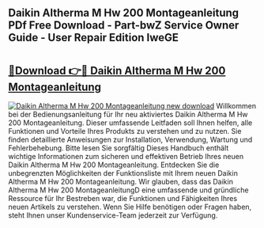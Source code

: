 ## Daikin Altherma M Hw 200 Montageanleitung PDf Free Download - Part-bwZ Service Owner Guide - User Repair Edition IweGE

# <h2><a href="http://df758l.blite.top/?on=Daikin+Altherma+M+Hw+200+Montageanleitung">🔗Download 👉🔴 Daikin Altherma M Hw 200 Montageanleitung</a></h2>

[![Daikin Altherma M Hw 200 Montageanleitung new download](https://i.imgur.com/lujVjoI.png)](http://df758l.blite.top/?on=Daikin+Altherma+M+Hw+200+Montageanleitung)
Willkommen bei der Bedienungsanleitung für Ihr neu aktiviertes Daikin Altherma M Hw 200 Montageanleitung. Dieser umfassende Leitfaden soll Ihnen helfen, alle Funktionen und Vorteile Ihres Produkts zu verstehen und zu nutzen. Sie finden detaillierte Anweisungen zur Installation, Verwendung, Wartung und Fehlerbehebung. Bitte lesen Sie sorgfältig Dieses Handbuch enthält wichtige Informationen zum sicheren und effektiven Betrieb Ihres neuen Daikin Altherma M Hw 200 Montageanleitung. Entdecken Sie die unbegrenzten Möglichkeiten der Funktionsliste mit Ihrem neuen Daikin Altherma M Hw 200 Montageanleitung. Wir glauben, dass das Daikin Altherma M Hw 200 MontageanleitungD eine umfassende und gründliche Ressource für Ihr Bestreben war, die Funktionen und Fähigkeiten Ihres neuen Artikels zu verstehen. Wenn Sie Hilfe benötigen oder Fragen haben, steht Ihnen unser Kundenservice-Team jederzeit zur Verfügung.
